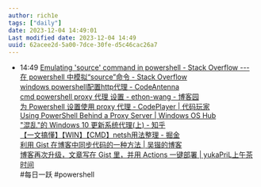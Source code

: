 ```yaml
---
author: rich1e
tags: ["daily"]
date: 2023-12-04 14:49:01
Last modified date: 2023-12-04 14:49
uuid: 62acee2d-5a00-7dce-30fe-d5c46cac26a7
---
```


- 14:49 [Emulating 'source' command in powershell - Stack Overflow --- 在 powershell 中模拟“source”命令 - Stack Overflow](https://stackoverflow.com/questions/18538329/emulating-source-command-in-powershell)<br>[windows powershell配置http代理 - CodeAntenna](https://codeantenna.com/a/wJp3CzkbZi)<br>[cmd powershell proxy 代理 设置 - ethon-wang - 博客园](https://www.cnblogs.com/jeseesmith/p/16443243.html)<br>[为 Powershell 设置使用 proxy 代理 - CodePlayer | 代码玩家](https://codeplayer.vip/p/j7tpj)<br>[Using PowerShell Behind a Proxy Server | Windows OS Hub](https://woshub.com/using-powershell-behind-a-proxy/)<br>["混乱"的 Windows 10 更新系统代理(上) - 知乎](https://zhuanlan.zhihu.com/p/586003824)<br>[【一文搞懂】【WIN】【CMD】netsh用法整理 - 掘金](https://juejin.cn/post/7092983337413214238)<br>[利用 Gist 在博客中同步代码的一种方法 | 吴锴的博客](http://www.wukai.me/2022/02/28/gist-for-blog/)<br>[博客再次升级，文章写在 Gist 里，并用 Actions 一键部署 | yukaPriL上午茶时间](https://www.yukapril.com/2023/06/30/blog-upgrage.html)<br>#每日一跃 #powershell